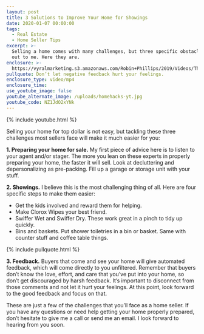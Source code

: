 ```yaml
---
layout: post
title: 3 Solutions to Improve Your Home for Showings
date: 2020-01-07 00:00:00
tags:
  - Real Estate
  - Home Seller Tips
excerpt: >-
  Selling a home comes with many challenges, but three specific obstacles stick
  out to me. Here they are.
enclosure: >-
  https://vyralmarketing.s3.amazonaws.com/Robin+Phillips/2019/Videos/The+Money+Youll+Need+to+Buy+Your+Next+Home+(2).mp4
pullquote: Don’t let negative feedback hurt your feelings.
enclosure_type: video/mp4
enclosure_time:
use_youtube_image: false
youtube_alternate_image: /uploads/homehacks-yt.jpg
youtube_code: NZ1JdO2xYNk
---
```


{% include youtube.html %}

Selling your home for top dollar is not easy, but tackling these three challenges most sellers face will make it much easier for you:

**1\. Preparing your home for sale.** My first piece of advice here is to listen to your agent and/or stager. The more you lean on these experts in properly preparing your home, the faster it will sell. Look at decluttering and depersonalizing as pre-packing. Fill up a garage or storage unit with your stuff.

**2\. Showings.** I believe this is the most challenging thing of all. Here are four specific steps to make them easier:

* Get the kids involved and reward them for helping.
* Make Clorox Wipes your best friend.
* Swiffer Wet and Swiffer Dry. These work great in a pinch to tidy up quickly.
* Bins and baskets. Put shower toiletries in a bin or basket. Same with counter stuff and coffee table things.

{% include pullquote.html %}

**3\. Feedback.** Buyers that come and see your home will give automated feedback, which will come directly to you unfiltered. Remember that buyers don’t know the love, effort, and care that you’ve put into your home, so don’t get discouraged by harsh feedback. It’s important to disconnect from those comments and not let it hurt your feelings. At this point, look forward to the good feedback and focus on that.

These are just a few of the challenges that you’ll face as a home seller. If you have any questions or need help getting your home properly prepared, don’t hesitate to give me a call or send me an email. I look forward to hearing from you soon.